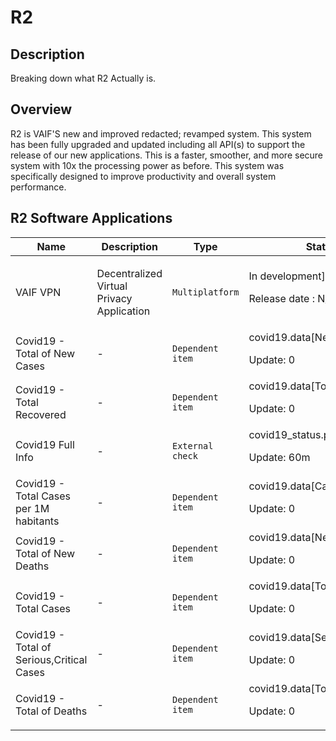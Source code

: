 # R2


## Description

Breaking down what R2 Actually is.

## Overview

R2 is VAIF'S new and improved redacted; revamped system. This system has been fully upgraded and updated including all API(s) to support the release of our new applications. This is a faster, smoother, and more secure system with 10x the processing power as before. This system was specifically designed to improve productivity and overall system performance. 



## R2 Software Applications

|Name|Description|Type|Status|
|----|-----------|----|----|
|VAIF VPN |<p>Decentralized Virtual Privacy Application</p>|`Multiplatform`|In development]<p>Release date : N/A</p>|
|Covid19 - Total of New Cases|<p>-</p>|`Dependent item`|covid19.data[NewCases]<p>Update: 0</p>|
|Covid19 - Total Recovered|<p>-</p>|`Dependent item`|covid19.data[TotalRecovered]<p>Update: 0</p>|
|Covid19 Full Info|<p>-</p>|`External check`|covid19_status.py<p>Update: 60m</p>|
|Covid19 - Total  Cases per 1M habitants|<p>-</p>|`Dependent item`|covid19.data[CasesperMillion]<p>Update: 0</p>|
|Covid19 - Total of New Deaths|<p>-</p>|`Dependent item`|covid19.data[NewDeaths]<p>Update: 0</p>|
|Covid19 - Total Cases|<p>-</p>|`Dependent item`|covid19.data[TotalCases]<p>Update: 0</p>|
|Covid19 - Total of Serious,Critical Cases|<p>-</p>|`Dependent item`|covid19.data[Serious]<p>Update: 0</p>|
|Covid19 - Total of Deaths|<p>-</p>|`Dependent item`|covid19.data[TotalDeaths]<p>Update: 0</p>|



